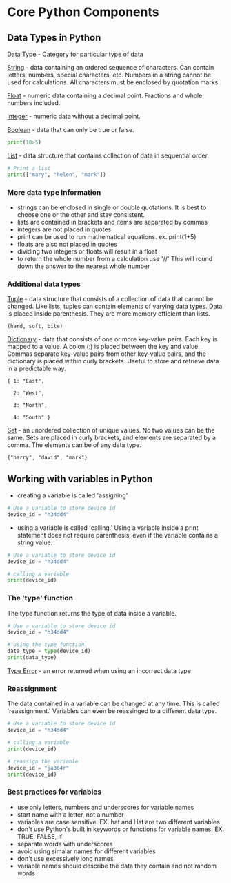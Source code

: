 # Core Python Components

## Data Types in Python

Data Type - Category for particular type of data

<u>String</u> - data containing an ordered sequence of characters. Can contain letters, numbers, special characters, etc. Numbers in a string cannot be used for calculations. All characters must be enclosed by quotation marks. 

<u>Float</u> - numeric data containing a decimal point. Fractions and whole numbers included. 

<u>Integer</u> - numeric data without a decimal point. 

<u>Boolean</u> - data that can only be true or false.

```py
print(10>5)
```

<u>List</u> - data structure that contains collection of data in sequential order.

```py
# Print a list
print(["mary", "helen", "mark"])
```
### More data type information

- strings can be enclosed in single or double quotations. It is best to choose one or the other and stay consistent.
- lists are contained in brackets and items are separated by commas
- integers are not placed in quotes
- print can be used to run mathematical equations. ex. print(1+5)
- floats are also not placed in quotes
- dividing two integers or floats will result in a float
- to return the whole number from a calculation use '//' This will round down the answer to the nearest whole number

### Additional data types

<u>Tuple</u> - data structure that consists of a collection of data that cannot be changed. Like lists, tuples can contain elements of varying data types. Data is placed inside parenthesis. They are more memory efficient than lists.

```
(hard, soft, bite)
```

<u>Dictionary</u> - data that consists of one or more key-value pairs. Each key is mapped to a value. A colon (:) is placed between the key and value. Commas separate key-value pairs from other key-value pairs, and the dictionary is placed within curly brackets. Useful to store and retrieve data in a predictable way.

```
{ 1: "East",

  2: "West",

  3: "North",

  4: "South" }
  ```

<u>Set</u> - an unordered collection of unique values. No two values can be the same. Sets are placed in curly brackets, and elements are separated by a comma. The elements can be of any data type. 

```
{"harry", "david", "mark"}
```

## Working with variables in Python

- creating a variable is called 'assigning'

```py
# Use a variable to store device id
device_id = "h34dd4"
```

- using a variable is called 'calling.' Using a variable inside a print statement does not require parenthesis, even if the variable contains a string value. 


```py
# Use a variable to store device id
device_id = "h34dd4"

# calling a variable
print(device_id)
```

### The 'type' function

The type function returns the type of data inside a variable. 

```py
# Use a variable to store device id
device_id = "h34dd4"

# using the type function
data_type = type(device_id)
print(data_type)
```

<u>Type Error</u> - an error returned when using an incorrect data type

### Reassignment

The data contained in a variable can be changed at any time. This is called 'reassignment.' Variables can even be reassinged to a different data type.

```py
# Use a variable to store device id
device_id = "h34dd4"

# calling a variable
print(device_id)

# reassign the variable
device_id = "ja364r"
print(device_id)
```

### Best practices for variables

- use only letters, numbers and underscores for variable names
- start name with a letter, not a number
- variables are case sensitive. EX. hat and Hat are two different variables
- don't use Python's built in keywords or functions for variable names. EX. TRUE, FALSE, if
- separate words with underscores
- avoid using simalar names for different variables
- don't use excessively long names
- variable names should describe the data they contain and not random words

